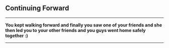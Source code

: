 ## **Continuing Forward**
---
**You kept walking forward and finally you saw one of your friends and she then led you to your other friends and you guys went home safely together :)**

---